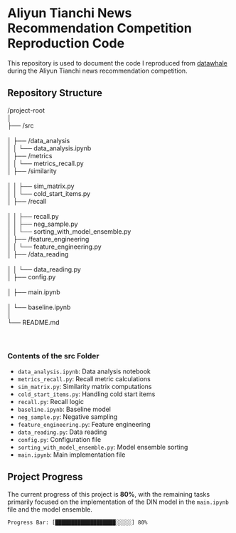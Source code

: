 # Aliyun Tianchi News Recommendation Competition Reproduction Code

This repository is used to document the code I reproduced from [datawhale](https://github.com/datawhalechina/fun-rec) during the Aliyun Tianchi news recommendation competition.

## Repository Structure

/project-root<br>
│<br>
├── /src    <br>               
│   ├── /data_analysis    <br>
│   │   └── data_analysis.ipynb<br>
│   ├── /metrics          <br> 
│   │   └── metrics_recall.py<br>
│   ├── /similarity      <br>  
│   │   ├── sim_matrix.py<br>
│   │   └── cold_start_items.py<br>
│   ├── /recall  <br>         
│   │   ├── recall.py<br>
│   │   ├── neg_sample.py<br>
│   │   └── sorting_with_model_ensemble.py<br>
│   ├── /feature_engineering <br>
│   │   └── feature_engineering.py<br>
│   ├── /data_reading  <br>    
│   │   └── data_reading.py<br>
│   ├── config.py   <br>      
│   ├── main.ipynb  <br>       
│   └── baseline.ipynb    <br>
│<br>
└── README.md    <br>        
<br>

### Contents of the src Folder

- `data_analysis.ipynb`: Data analysis notebook
- `metrics_recall.py`: Recall metric calculations
- `sim_matrix.py`: Similarity matrix computations
- `cold_start_items.py`: Handling cold start items
- `recall.py`: Recall logic
- `baseline.ipynb`: Baseline model
- `neg_sample.py`: Negative sampling
- `feature_engineering.py`: Feature engineering
- `data_reading.py`: Data reading
- `config.py`: Configuration file
- `sorting_with_model_ensemble.py`: Model ensemble sorting
- `main.ipynb`: Main implementation file

## Project Progress

The current progress of this project is **80%**, with the remaining tasks primarily focused on the implementation of the DIN model in the `main.ipynb` file and the model ensemble.

```plaintext
Progress Bar: [███████████████████░░░░░] 80%
